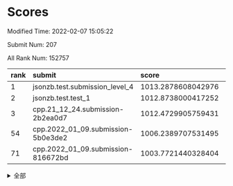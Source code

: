 # Scores

Modified Time: 2022-02-07 15:05:22

Submit Num: 207

All Rank Num: 152757

| rank |               submit               |       score        |       sigma        | pk_num |
| :--- | :--------------------------------- | :----------------- | :----------------- | :----- |
| 1    | jsonzb.test.submission_level_4     | 1013.2878608042976 | 0.7974942548907269 | 2948   |
| 2    | jsonzb.test.test_1                 | 1012.8738000417252 | 0.8187130251862316 | 2954   |
| 3    | cpp.21_12_24.submission-2b2ea0d7   | 1012.4729905759431 | 0.7748458537157507 | 2949   |
| 54   | cpp.2022_01_09.submission-5b0e3de2 | 1006.2389707531495 | 0.7201516441752932 | 2952   |
| 71   | cpp.2022_01_09.submission-816672bd | 1003.7721440328404 | 0.7212497415254314 | 2955   |


<details>
<summary>全部</summary>

| rank |                 submit                 |       score        |       sigma        | pk_num |
| :--- | :------------------------------------- | :----------------- | :----------------- | :----- |
| 1    | jsonzb.test.submission_level_4         | 1013.2878608042976 | 0.7974942548907269 | 2948   |
| 2    | jsonzb.test.test_1                     | 1012.8738000417252 | 0.8187130251862316 | 2954   |
| 3    | cpp.21_12_24.submission-2b2ea0d7       | 1012.4729905759431 | 0.7748458537157507 | 2949   |
| 4    | gobigger.level_3.submission_level_3_18 | 1012.011592208314  | 0.77930361281054   | 2952   |
| 5    | gobigger.level_3.submission_level_3_30 | 1011.1095305501386 | 0.7842392181999976 | 2951   |
| 6    | gobigger.level_3.submission_level_3_25 | 1011.0975999462148 | 0.7605975831083432 | 2950   |
| 7    | gobigger.level_3.submission_level_3_5  | 1010.8721543427928 | 0.7606476527020393 | 2949   |
| 8    | gobigger.level_3.submission_level_3_19 | 1010.7033265862418 | 0.7741200727347561 | 2956   |
| 9    | gobigger.level_3.submission_level_3_44 | 1010.6407879345959 | 0.7589028982206099 | 2950   |
| 10   | gobigger.level_3.submission_level_3_37 | 1010.5766375257484 | 0.7620673887019356 | 2955   |
| 11   | gobigger.level_3.submission_level_3_33 | 1010.376551200282  | 0.76075976216722   | 2954   |
| 12   | gobigger.level_3.submission_level_3_34 | 1010.3421235769282 | 0.7669306470905167 | 2957   |
| 13   | gobigger.level_3.submission_level_3_36 | 1010.2221742211552 | 0.7582281445700183 | 2950   |
| 14   | gobigger.level_3.submission_level_3_8  | 1010.187693447999  | 0.7722469191511524 | 2951   |
| 15   | gobigger.level_3.submission_level_3_14 | 1010.1845733719897 | 0.7602463820473366 | 2955   |
| 16   | gobigger.level_3.submission_level_3_29 | 1010.1670452916876 | 0.7593892299357065 | 2950   |
| 17   | gobigger.level_3.submission_level_3_16 | 1010.0771620107006 | 0.7440873606759906 | 2955   |
| 18   | gobigger.level_3.submission_level_3_39 | 1010.0683448035942 | 0.7659376418709947 | 2950   |
| 19   | gobigger.level_3.submission_level_3_32 | 1010.0108659887618 | 0.7650589559561278 | 2949   |
| 20   | gobigger.level_3.submission_level_3_35 | 1009.9986121984088 | 0.740232187647642  | 2949   |
| 21   | gobigger.level_3.submission_level_3_11 | 1009.9944831069038 | 0.773484804034456  | 2954   |
| 22   | gobigger.level_3.submission_level_3_45 | 1009.9481959548665 | 0.7740524330852376 | 2950   |
| 23   | gobigger.level_3.submission_level_3_15 | 1009.8509413806561 | 0.758534703013706  | 2956   |
| 24   | gobigger.level_3.submission_level_3_20 | 1009.8503254703155 | 0.7434008374664144 | 2951   |
| 25   | gobigger.level_3.submission_level_3_10 | 1009.8449841410741 | 0.7387511462326786 | 2953   |
| 26   | gobigger.level_3.submission_level_3_17 | 1009.7931073245173 | 0.7423599850700153 | 2949   |
| 27   | gobigger.level_3.submission_level_3_43 | 1009.724130814102  | 0.7483667455441773 | 2951   |
| 28   | gobigger.level_3.submission_level_3_1  | 1009.6685060157769 | 0.7376431704736235 | 2945   |
| 29   | gobigger.level_3.submission_level_3_4  | 1009.6273491973132 | 0.7538532120010331 | 2955   |
| 30   | gobigger.level_3.submission_level_3_13 | 1009.5842517630805 | 0.7409172898017702 | 2953   |
| 31   | gobigger.level_3.submission_level_3_6  | 1009.5529299534638 | 0.743702924774066  | 2957   |
| 32   | gobigger.level_3.submission_level_3_26 | 1009.5314845047678 | 0.7603671873385887 | 2955   |
| 33   | gobigger.level_3.submission_level_3_23 | 1009.5111120503265 | 0.766095351195722  | 2951   |
| 34   | gobigger.level_3.submission_level_3_46 | 1009.5099136567343 | 0.7548947507706237 | 2945   |
| 35   | gobigger.level_3.submission_level_3_21 | 1009.4967506212761 | 0.7437091054504046 | 2959   |
| 36   | gobigger.level_3.submission_level_3_7  | 1009.4829346174613 | 0.7565898128775523 | 2951   |
| 37   | gobigger.level_3.submission_level_3_31 | 1009.4294398933507 | 0.778288092933738  | 2950   |
| 38   | gobigger.level_3.submission_level_3_48 | 1009.4130457885444 | 0.7715805803537061 | 2954   |
| 39   | gobigger.level_3.submission_level_3_2  | 1009.3298980913576 | 0.7490657587180906 | 2949   |
| 40   | gobigger.level_3.submission_level_3_40 | 1009.2607495143993 | 0.7534555069479969 | 2954   |
| 41   | gobigger.level_3.submission_level_3_27 | 1009.2553054382923 | 0.7403629831275265 | 2952   |
| 42   | gobigger.level_3.submission_level_3_42 | 1009.2257881074343 | 0.7339910171664383 | 2949   |
| 43   | gobigger.level_3.submission_level_3_24 | 1009.1410239893601 | 0.757071779889519  | 2948   |
| 44   | gobigger.level_3.submission_level_3_9  | 1009.0796812095178 | 0.7404202253964837 | 2948   |
| 45   | gobigger.level_3.submission_level_3_12 | 1009.0476563086604 | 0.7464446920449204 | 2956   |
| 46   | gobigger.level_3.submission_level_3_47 | 1009.0269831763164 | 0.7566625841857382 | 2949   |
| 47   | gobigger.level_3.submission_level_3_22 | 1008.8802200615942 | 0.774716567766217  | 2955   |
| 48   | gobigger.level_3.submission_level_3_38 | 1008.8599564979645 | 0.7600018649758076 | 2953   |
| 49   | gobigger.level_3.submission_level_3_3  | 1008.8317992477525 | 0.7603243189343342 | 2946   |
| 50   | gobigger.level_3.submission_level_3_49 | 1008.810532285709  | 0.7428592624587133 | 2951   |
| 51   | gobigger.level_3.submission_level_3_41 | 1008.713228364929  | 0.7431595521506136 | 2955   |
| 52   | gobigger.level_3.submission_level_3_0  | 1008.3809216546631 | 0.7348216463807251 | 2953   |
| 53   | gobigger.level_3.submission_level_3_28 | 1008.0838323569022 | 0.7437734558637373 | 2951   |
| 54   | cpp.2022_01_09.submission-5b0e3de2     | 1006.2389707531495 | 0.7201516441752932 | 2952   |
| 55   | gobigger.level_1.submission_level_1_11 | 1005.0469641542556 | 0.7241096381993636 | 2958   |
| 56   | gobigger.level_1.submission_level_1_19 | 1004.9464555809662 | 0.7287424189291514 | 2951   |
| 57   | gobigger.level_1.submission_level_1_12 | 1004.5729077544303 | 0.7218792467784775 | 2949   |
| 58   | gobigger.level_1.submission_level_1_38 | 1004.5302531412052 | 0.7308833604385199 | 2950   |
| 59   | gobigger.level_1.submission_level_1_14 | 1004.4153039775432 | 0.7204128523238447 | 2948   |
| 60   | gobigger.level_1.submission_level_1_21 | 1004.2510052232592 | 0.7150486953704548 | 2952   |
| 61   | gobigger.level_1.submission_level_1_1  | 1004.0879625435641 | 0.725573171908606  | 2953   |
| 62   | gobigger.level_1.submission_level_1_13 | 1004.0596479832417 | 0.7028651352551167 | 2949   |
| 63   | gobigger.level_1.submission_level_1_39 | 1004.0383040081845 | 0.7144522823173272 | 2951   |
| 64   | gobigger.level_1.submission_level_1_2  | 1003.9949101463089 | 0.7260939412506723 | 2956   |
| 65   | gobigger.level_1.submission_level_1_37 | 1003.912980081659  | 0.7208029013822603 | 2955   |
| 66   | gobigger.level_1.submission_level_1_29 | 1003.9029798119109 | 0.7194626471344278 | 2953   |
| 67   | gobigger.level_1.submission_level_1_42 | 1003.8358641929473 | 0.7106978510412014 | 2952   |
| 68   | gobigger.level_1.submission_level_1_35 | 1003.7896411989122 | 0.711695520237299  | 2955   |
| 69   | gobigger.level_1.submission_level_1_34 | 1003.7846679840444 | 0.7084388733588896 | 2950   |
| 70   | gobigger.level_1.submission_level_1_15 | 1003.7797086602849 | 0.7195983817192214 | 2948   |
| 71   | cpp.2022_01_09.submission-816672bd     | 1003.7721440328404 | 0.7212497415254314 | 2955   |
| 72   | gobigger.level_1.submission_level_1_33 | 1003.7619805902252 | 0.7127177189799725 | 2953   |
| 73   | gobigger.level_1.submission_level_1_47 | 1003.7183062416736 | 0.7053590954088114 | 2948   |
| 74   | gobigger.level_1.submission_level_1_48 | 1003.6732998154832 | 0.7059465568179423 | 2954   |
| 75   | gobigger.level_1.submission_level_1_44 | 1003.6367187400965 | 0.7043275485442333 | 2951   |
| 76   | gobigger.level_1.submission_level_1_25 | 1003.6005289646761 | 0.7183073600206253 | 2949   |
| 77   | gobigger.level_1.submission_level_1_8  | 1003.5773822810606 | 0.7060641276731534 | 2955   |
| 78   | gobigger.level_1.submission_level_1_16 | 1003.5635987439736 | 0.7162334864158023 | 2959   |
| 79   | gobigger.level_1.submission_level_1_0  | 1003.5424931868796 | 0.7283819020327541 | 2954   |
| 80   | gobigger.level_1.submission_level_1_20 | 1003.5420356821613 | 0.7196701583407106 | 2950   |
| 81   | gobigger.level_1.submission_level_1_26 | 1003.5023122632598 | 0.7176980051653242 | 2951   |
| 82   | gobigger.level_1.submission_level_1_23 | 1003.4811440345002 | 0.7157173471760137 | 2945   |
| 83   | gobigger.level_1.submission_level_1_9  | 1003.3523307423303 | 0.7184323625668168 | 2950   |
| 84   | gobigger.level_1.submission_level_1_41 | 1003.2398911286102 | 0.7112902504803134 | 2952   |
| 85   | gobigger.level_1.submission_level_1_30 | 1003.2353063985818 | 0.7298995303280785 | 2956   |
| 86   | gobigger.level_1.submission_level_1_43 | 1003.2262255518355 | 0.7161480079427114 | 2956   |
| 87   | gobigger.level_1.submission_level_1_49 | 1003.1843559935867 | 0.7139031534761592 | 2944   |
| 88   | gobigger.level_1.submission_level_1_40 | 1003.1829867041051 | 0.7045084496583122 | 2949   |
| 89   | gobigger.level_1.submission_level_1_3  | 1003.0705907411636 | 0.7173606270616474 | 2955   |
| 90   | gobigger.level_1.submission_level_1_6  | 1003.0516601754639 | 0.7061192511124909 | 2952   |
| 91   | gobigger.level_1.submission_level_1_17 | 1003.031223727736  | 0.7118958512594125 | 2949   |
| 92   | gobigger.level_1.submission_level_1_24 | 1002.9423459864981 | 0.7156611204665677 | 2949   |
| 93   | gobigger.level_1.submission_level_1_31 | 1002.8981708272851 | 0.7185020446608684 | 2952   |
| 94   | gobigger.level_1.submission_level_1_27 | 1002.8863973612964 | 0.7025006029169469 | 2952   |
| 95   | gobigger.level_1.submission_level_1_7  | 1002.8782605806498 | 0.7228893175018044 | 2956   |
| 96   | gobigger.level_1.submission_level_1_46 | 1002.8737325596446 | 0.7116053185068084 | 2952   |
| 97   | gobigger.level_1.submission_level_1_18 | 1002.7047396265594 | 0.706707874760842  | 2952   |
| 98   | gobigger.level_1.submission_level_1_45 | 1002.6446347328639 | 0.7104005701430623 | 2960   |
| 99   | gobigger.level_1.submission_level_1_36 | 1002.6353994790633 | 0.7131553600671833 | 2947   |
| 100  | gobigger.level_1.submission_level_1_22 | 1002.564891118597  | 0.7076831349399446 | 2948   |
| 101  | gobigger.level_1.submission_level_1_28 | 1002.4857468984724 | 0.7058610095985405 | 2955   |
| 102  | gobigger.level_1.submission_level_1_32 | 1002.2648377580088 | 0.711169522978312  | 2949   |
| 103  | gobigger.level_1.submission_level_1_10 | 1002.2083139997061 | 0.715778387455387  | 2950   |
| 104  | gobigger.level_1.submission_level_1_4  | 1001.7943287117762 | 0.7178827654644837 | 2957   |
| 105  | gobigger.level_1.submission_level_1_5  | 1001.7150535846017 | 0.712262807750351  | 2945   |
| 106  | gobigger.random.submission_random_49   | 997.7943099651164  | 0.7060871394355691 | 2951   |
| 107  | gobigger.random.submission_random_24   | 997.0864280805823  | 0.7172695643592538 | 2950   |
| 108  | gobigger.random.submission_random_8    | 997.0106883564029  | 0.7013117896729929 | 2952   |
| 109  | gobigger.random.submission_random_37   | 996.9552398550401  | 0.7114024888339173 | 2955   |
| 110  | gobigger.random.submission_random_41   | 996.9239572714158  | 0.7132545624035641 | 2951   |
| 111  | gobigger.random.submission_random_42   | 996.8127415544692  | 0.7110558792259047 | 2951   |
| 112  | gobigger.random.submission_random_20   | 996.7449176427466  | 0.7077975659492146 | 2955   |
| 113  | gobigger.random.submission_random_44   | 996.6947733863693  | 0.7020311466054623 | 2950   |
| 114  | gobigger.random.submission_random_38   | 996.6134360097615  | 0.7145982830461655 | 2952   |
| 115  | gobigger.random.submission_random_22   | 996.5860931875059  | 0.7105392310499611 | 2957   |
| 116  | gobigger.random.submission_random_6    | 996.5560377249212  | 0.7007253571000497 | 2954   |
| 117  | gobigger.random.submission_random_32   | 996.5445337605779  | 0.7024350499148031 | 2951   |
| 118  | gobigger.random.submission_random_21   | 996.5076831604966  | 0.7018090249390652 | 2956   |
| 119  | gobigger.random.submission_random_40   | 996.421178124925   | 0.7184131892319504 | 2952   |
| 120  | gobigger.random.submission_random_31   | 996.4048348524183  | 0.6893173314570874 | 2952   |
| 121  | gobigger.random.submission_random_1    | 996.3304050571635  | 0.7222146587659559 | 2949   |
| 122  | gobigger.random.submission_random_0    | 996.2906959649591  | 0.6992506960536087 | 2955   |
| 123  | gobigger.random.submission_random_25   | 996.2831970668906  | 0.7027256629496519 | 2949   |
| 124  | gobigger.random.submission_random_48   | 996.2431906204198  | 0.7133690740509532 | 2953   |
| 125  | gobigger.random.submission_random_28   | 996.2401204562229  | 0.6951337079952741 | 2954   |
| 126  | gobigger.random.submission_random_26   | 996.1479657947634  | 0.7050698999754963 | 2953   |
| 127  | gobigger.random.submission_random_36   | 996.1290951002425  | 0.7210916034866169 | 2954   |
| 128  | gobigger.random.submission_random_45   | 996.1076736920395  | 0.7064922609601635 | 2947   |
| 129  | gobigger.random.submission_random_30   | 996.0632599610498  | 0.7035451225409849 | 2956   |
| 130  | gobigger.random.submission_random_16   | 996.0567760078205  | 0.7139251374600792 | 2951   |
| 131  | gobigger.random.submission_random_15   | 996.0448602725762  | 0.7039078938855589 | 2950   |
| 132  | gobigger.random.submission_random_5    | 995.9047707150811  | 0.7129047207697038 | 2957   |
| 133  | gobigger.random.submission_random_27   | 995.9035987068894  | 0.714640195698945  | 2951   |
| 134  | gobigger.random.submission_random_7    | 995.8531650692145  | 0.7159522387332536 | 2947   |
| 135  | gobigger.random.submission_random_39   | 995.8183645087336  | 0.715228888925821  | 2953   |
| 136  | gobigger.random.submission_random_47   | 995.7655856309832  | 0.715758260811548  | 2950   |
| 137  | gobigger.random.submission_random_29   | 995.7362205243339  | 0.7150118248221629 | 2954   |
| 138  | gobigger.random.submission_random_2    | 995.7303731361999  | 0.7050736314479056 | 2946   |
| 139  | gobigger.random.submission_random_34   | 995.6619628182888  | 0.7134355995740139 | 2957   |
| 140  | gobigger.random.submission_random_3    | 995.5328842109237  | 0.7196316825358812 | 2949   |
| 141  | gobigger.random.submission_random_14   | 995.5070290174175  | 0.7198046888661606 | 2954   |
| 142  | gobigger.random.submission_random_33   | 995.4762680725793  | 0.7001130965899189 | 2948   |
| 143  | gobigger.random.submission_random_17   | 995.4251968920228  | 0.7126737862142398 | 2955   |
| 144  | gobigger.random.submission_random_43   | 995.3822614249751  | 0.724455323908859  | 2959   |
| 145  | gobigger.random.submission_random_4    | 995.3655716524563  | 0.7228051475069999 | 2946   |
| 146  | gobigger.random.submission_random_23   | 995.3653484303227  | 0.707861007740613  | 2952   |
| 147  | gobigger.random.submission_random_9    | 995.3435538358308  | 0.705012253031454  | 2951   |
| 148  | gobigger.random.submission_random_46   | 995.3010936103528  | 0.7184221815190627 | 2955   |
| 149  | gobigger.random.submission_random_35   | 995.2811380831531  | 0.6995031665302937 | 2947   |
| 150  | gobigger.random.submission_random_18   | 995.275484103046   | 0.728993127957109  | 2954   |
| 151  | gobigger.random.submission_random_12   | 995.2718179004485  | 0.7167613697567191 | 2953   |
| 152  | gobigger.random.submission_random_11   | 994.8858919773887  | 0.7413783634931491 | 2953   |
| 153  | gobigger.random.submission_random_13   | 994.8601439740198  | 0.709379015167495  | 2954   |
| 154  | gobigger.random.submission_random_19   | 994.8304483654704  | 0.7005797063393413 | 2956   |
| 155  | gobigger.random.submission_random_10   | 994.5548751872633  | 0.7181998207991886 | 2950   |
| 156  | gobigger.level_2.submission_level_2_1  | 993.6367321074042  | 0.7230478742541695 | 2943   |
| 157  | gobigger.level_2.submission_level_2_14 | 993.6095749374017  | 0.7314069291291972 | 2954   |
| 158  | gobigger.level_2.submission_level_2_31 | 993.5385813562     | 0.7240355458555456 | 2951   |
| 159  | gobigger.level_2.submission_level_2_41 | 993.2547731869985  | 0.7259804813099903 | 2949   |
| 160  | gobigger.level_2.submission_level_2_21 | 992.9859910090337  | 0.7308609608174348 | 2951   |
| 161  | gobigger.level_2.submission_level_2_44 | 992.9365539093984  | 0.7459517177433    | 2956   |
| 162  | gobigger.level_2.submission_level_2_10 | 992.9051409682061  | 0.7517778735902596 | 2954   |
| 163  | gobigger.level_2.submission_level_2_33 | 992.8962385155414  | 0.7450487749236211 | 2956   |
| 164  | gobigger.level_2.submission_level_2_0  | 992.7550669686135  | 0.7345747833425355 | 2957   |
| 165  | gobigger.level_2.submission_level_2_2  | 992.695054628087   | 0.7524871008302305 | 2959   |
| 166  | gobigger.level_2.submission_level_2_49 | 992.6476540141335  | 0.7375731062834087 | 2954   |
| 167  | gobigger.level_2.submission_level_2_5  | 992.6008005534858  | 0.7495190620490997 | 2946   |
| 168  | gobigger.level_2.submission_level_2_4  | 992.5782573419037  | 0.7416332590345963 | 2953   |
| 169  | gobigger.level_2.submission_level_2_47 | 992.558403200854   | 0.7493627005328439 | 2952   |
| 170  | gobigger.level_2.submission_level_2_17 | 992.5337288714212  | 0.7550939062677778 | 2947   |
| 171  | gobigger.level_2.submission_level_2_11 | 992.5193547713454  | 0.7399947320269316 | 2952   |
| 172  | gobigger.level_2.submission_level_2_45 | 992.477253108897   | 0.7275009785149071 | 2951   |
| 173  | gobigger.level_2.submission_level_2_24 | 992.448945941186   | 0.7401862341789268 | 2950   |
| 174  | gobigger.level_2.submission_level_2_38 | 992.4360671876968  | 0.7333306234144061 | 2952   |
| 175  | gobigger.level_2.submission_level_2_30 | 992.3186402191191  | 0.7461221017553122 | 2953   |
| 176  | gobigger.level_2.submission_level_2_16 | 992.2970496529406  | 0.7380192302409867 | 2946   |
| 177  | gobigger.level_2.submission_level_2_40 | 992.1480815208448  | 0.7578880963846059 | 2951   |
| 178  | gobigger.level_2.submission_level_2_36 | 992.1311076915281  | 0.7428345727263693 | 2952   |
| 179  | gobigger.level_2.submission_level_2_6  | 992.1297227446557  | 0.7437606018917667 | 2947   |
| 180  | gobigger.level_2.submission_level_2_42 | 992.128594927467   | 0.7527214899013669 | 2947   |
| 181  | gobigger.level_2.submission_level_2_19 | 992.0602283456061  | 0.7466635316954711 | 2955   |
| 182  | gobigger.level_2.submission_level_2_15 | 992.0486047774267  | 0.75453367945397   | 2954   |
| 183  | gobigger.level_2.submission_level_2_46 | 992.014221232745   | 0.7292923098202408 | 2955   |
| 184  | gobigger.level_2.submission_level_2_39 | 991.937839253706   | 0.7527450908681933 | 2950   |
| 185  | gobigger.level_2.submission_level_2_37 | 991.8838751530227  | 0.747932506316116  | 2958   |
| 186  | gobigger.level_2.submission_level_2_28 | 991.8153652911282  | 0.7386428004981735 | 2954   |
| 187  | gobigger.level_2.submission_level_2_48 | 991.7853170588916  | 0.7450190991064142 | 2949   |
| 188  | gobigger.level_2.submission_level_2_26 | 991.7793919142895  | 0.7502581402553233 | 2943   |
| 189  | gobigger.level_2.submission_level_2_12 | 991.7425724872166  | 0.7443203595610187 | 2958   |
| 190  | gobigger.level_2.submission_level_2_25 | 991.6852514641713  | 0.7510271423379963 | 2956   |
| 191  | gobigger.level_2.submission_level_2_18 | 991.6600197049765  | 0.7432265686053715 | 2943   |
| 192  | gobigger.level_2.submission_level_2_23 | 991.5852569365303  | 0.7232129837263931 | 2953   |
| 193  | gobigger.level_2.submission_level_2_29 | 991.5033086364524  | 0.75051040636463   | 2949   |
| 194  | gobigger.level_2.submission_level_2_3  | 991.4626647878574  | 0.7576484688934912 | 2954   |
| 195  | gobigger.level_2.submission_level_2_35 | 991.3350486238041  | 0.7470455456963468 | 2951   |
| 196  | gobigger.level_2.submission_level_2_32 | 991.0495904940857  | 0.7571395046503112 | 2950   |
| 197  | gobigger.level_2.submission_level_2_34 | 990.9664208979906  | 0.7619382132550717 | 2953   |
| 198  | gobigger.level_2.submission_level_2_22 | 990.9618242997774  | 0.7518908626905558 | 2948   |
| 199  | gobigger.level_2.submission_level_2_8  | 990.8594808791586  | 0.7461621718592901 | 2949   |
| 200  | gobigger.level_2.submission_level_2_13 | 990.8051353311861  | 0.7651540751859162 | 2945   |
| 201  | gobigger.level_2.submission_level_2_27 | 990.7964059116407  | 0.7446940700307421 | 2951   |
| 202  | gobigger.level_2.submission_level_2_7  | 990.7960836166036  | 0.7684162929288999 | 2955   |
| 203  | gobigger.level_2.submission_level_2_9  | 990.7179912514117  | 0.739885614350825  | 2957   |
| 204  | gobigger.level_2.submission_level_2_43 | 990.4594860895503  | 0.7635646445019941 | 2953   |
| 205  | gobigger.level_2.submission_level_2_20 | 989.0319274449282  | 0.7708758568743195 | 2955   |
| 206  | gobigger.none.submission_none_0        | 976.6182288514033  | 1.413481466709659  | 2952   |
| 207  | gobigger.none.submission_none_1        | 974.0071727032112  | 1.7822412966484005 | 2952   |

</details>